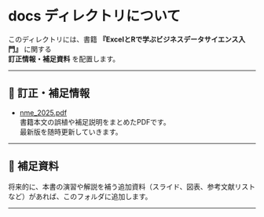 # docs ディレクトリについて

このディレクトリには、書籍 **『ExcelとRで学ぶビジネスデータサイエンス入門』** に関する  
**訂正情報・補足資料** を配置します。  

---

## 📑 訂正・補足情報
- [nme_2025.pdf](./nme_2025.pdf)  
  書籍本文の誤植や補足説明をまとめたPDFです。  
  最新版を随時更新していきます。  

---

## 🔎 補足資料
将来的に、本書の演習や解説を補う追加資料（スライド、図表、参考文献リストなど）があれば、このフォルダに追加します。  

---
